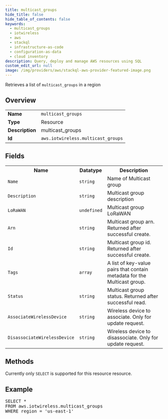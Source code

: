 ```yaml
---
title: multicast_groups
hide_title: false
hide_table_of_contents: false
keywords:
  - multicast_groups
  - iotwireless
  - aws
  - stackql
  - infrastructure-as-code
  - configuration-as-data
  - cloud inventory
description: Query, deploy and manage AWS resources using SQL
custom_edit_url: null
image: /img/providers/aws/stackql-aws-provider-featured-image.png
---
```

Retrieves a list of <code>multicast_groups</code> in a region

## Overview
<table><tbody>
<tr><td><b>Name</b></td><td><code>multicast_groups</code></td></tr>
<tr><td><b>Type</b></td><td>Resource</td></tr>
<tr><td><b>Description</b></td><td>multicast_groups</td></tr>
<tr><td><b>Id</b></td><td><code>aws.iotwireless.multicast_groups</code></td></tr>
</tbody></table>

## Fields
<table><tbody>
<tr><th>Name</th><th>Datatype</th><th>Description</th></tr>
<tr><td><code>Name</code></td><td><code>string</code></td><td>Name of Multicast group</td></tr>
<tr><td><code>Description</code></td><td><code>string</code></td><td>Multicast group description</td></tr>
<tr><td><code>LoRaWAN</code></td><td><code>undefined</code></td><td>Multicast group LoRaWAN</td></tr>
<tr><td><code>Arn</code></td><td><code>string</code></td><td>Multicast group arn. Returned after successful create.</td></tr>
<tr><td><code>Id</code></td><td><code>string</code></td><td>Multicast group id. Returned after successful create.</td></tr>
<tr><td><code>Tags</code></td><td><code>array</code></td><td>A list of key-value pairs that contain metadata for the Multicast group.</td></tr>
<tr><td><code>Status</code></td><td><code>string</code></td><td>Multicast group status. Returned after successful read.</td></tr>
<tr><td><code>AssociateWirelessDevice</code></td><td><code>string</code></td><td>Wireless device to associate. Only for update request.</td></tr>
<tr><td><code>DisassociateWirelessDevice</code></td><td><code>string</code></td><td>Wireless device to disassociate. Only for update request.</td></tr>

</tbody></table>

## Methods
Currently only <code>SELECT</code> is supported for this resource resource.

## Example
<pre>
SELECT *<br/>FROM aws.iotwireless.multicast_groups<br/>WHERE region = 'us-east-1'
</pre>
